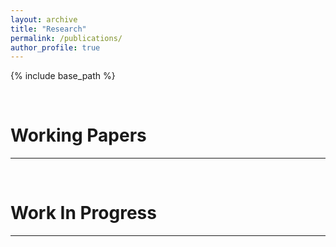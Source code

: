 ```yaml
---
layout: archive
title: "Research"
permalink: /publications/
author_profile: true
---
```


{% include base_path %}

<br>

# Working Papers
***

<br>

# Work In Progress
***

